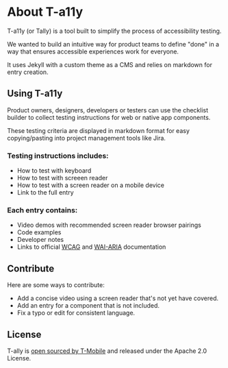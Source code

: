 # About T-a11y

T-a11y (or Tally) is a tool built to simplify the process of accessibility testing. 

We wanted to build an intuitive way for product teams to define "done" in a way that ensures accessible experiences work for everyone.

It uses Jekyll with a custom theme as a CMS and relies on markdown for entry creation.

## Using T-a11y

Product owners, designers, developers or testers can use the checklist builder to collect testing instructions for web or native app components.

These testing criteria are displayed in markdown format for easy copying/pasting into project management tools like Jira.

### Testing instructions includes:
- How to test with keyboard
- How to test with screeen reader
- How to test with a screen reader on a mobile device
- Link to the full entry

### Each entry contains:
- Video demos with recommended screen reader browser pairings
- Code examples
- Developer notes
- Links to official [WCAG](https://www.w3.org/WAI/standards-guidelines/wcag/) and [WAI-ARIA](https://www.w3.org/WAI/standards-guidelines/aria/) documentation

## Contribute 
Here are some ways to contribute:
- Add a concise video using a screen reader that's not yet have covered.
- Add an entry for a component that is not included.
- Fix a typo or edit for consistent language.

## License
T-ally is [open sourced by T-Mobile](https://opensource.t-mobile.com/) and released under the Apache 2.0 License.
